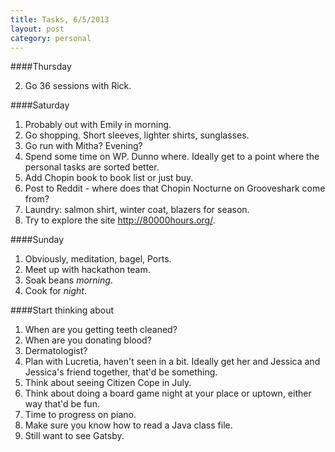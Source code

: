 ```yaml
---
title: Tasks, 6/5/2013
layout: post
category: personal
---
```


####Thursday

2.  Go 36 sessions with Rick.

####Saturday

1.  Probably out with Emily in morning.
2.  Go shopping.  Short sleeves, lighter shirts, sunglasses.
3.  Go run with Mitha?  Evening?
4.  Spend some time on WP.  Dunno where.  Ideally get to a point where the personal tasks are sorted better.
5.  Add Chopin book to book list or just buy.
6.  Post to Reddit - where does that Chopin Nocturne on Grooveshark come from?
7.  Laundry: salmon shirt, winter coat, blazers for season.
8.  Try to explore the site http://80000hours.org/.

####Sunday

1.  Obviously, meditation, bagel, Ports.
2.  Meet up with hackathon team.
3.  Soak beans *morning*.
4.  Cook for *night*.


####Start thinking about

1.  When are you getting teeth cleaned?
2.  When are you donating blood?
3.  Dermatologist?
4.  Plan with Lucretia, haven't seen in a bit.  Ideally get her and Jessica and Jessica's friend together, that'd be something.
5.  Think about seeing Citizen Cope in July.
6.  Think about doing a board game night at your place or uptown, either way that'd be fun.
7.  Time to progress on piano.
8.  Make sure you know how to read a Java class file.
9.  Still want to see Gatsby.
